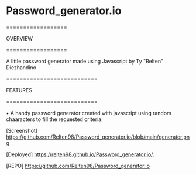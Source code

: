 # Password_generator.io

==================

OVERVIEW

==================

A little password generator made using Javascript by Ty "Relten" Diezhandino

===========================

FEATURES

===========================

• A handy password generator created with javascript using random chaaracters to fill the requested criteria.



[Screenshot] https://github.com/Relten98/Password_generator.io/blob/main/generator.png

[Deployed] https://relten98.github.io/Password_generator.io/.

[REPO] https://github.com/Relten98/Password_generator.io

